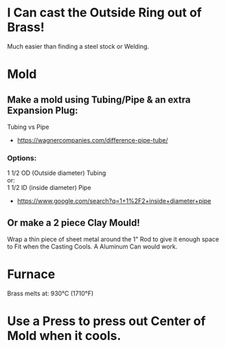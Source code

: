 # I Can cast the Outside Ring out of Brass!

Much easier than finding a steel stock or Welding.

# Mold

## Make a mold using Tubing/Pipe & an extra Expansion Plug:
Tubing vs Pipe
- https://wagnercompanies.com/difference-pipe-tube/

### Options:
1 1/2 OD (Outside diameter) Tubing  
or:  
1 1/2 ID (inside diameter) Pipe
- https://www.google.com/search?q=1+1%2F2+inside+diameter+pipe


## Or make a 2 piece Clay Mould!
Wrap a thin piece of sheet metal around the 1" Rod to give it enough space to Fit when the Casting Cools. A Aluminum Can would work.

# Furnace
Brass melts at: 930°C (1710°F)

# Use a Press to press out Center of Mold when it cools.
